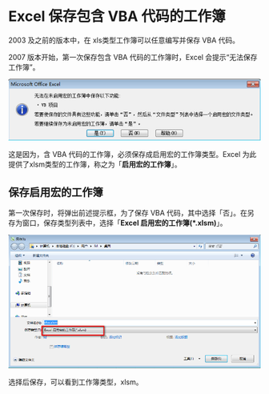 # Excel 保存包含 VBA 代码的工作簿

2003 及之前的版本中，在 xls类型工作簿可以任意编写并保存 VBA 代码。

2007 版本开始，第一次保存包含 VBA 代码的工作簿时，Excel 会提示“无法保存工作簿”。

![无法保存工作簿](./imgs/unableToSaveWorkbook.png)

这是因为，含 VBA 代码的工作簿，必须保存成启用宏的工作簿类型。Excel 为此提供了xlsm类型的工作簿，称之为「**启用宏的工作簿**」。

## 保存启用宏的工作簿

第一次保存时，将弹出前述提示框，为了保存 VBA 代码，其中选择「否」。在另存为窗口，保存类型列表中，选择「**Excel 启用宏的工作簿(*.xlsm)**」。

![保存工作簿](./imgs/saveWorkbook.png)

选择后保存，可以看到工作簿类型，xlsm。